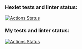 ### Hexlet tests and linter status:
[![Actions Status](https://github.com/albern79/php-project-48/workflows/hexlet-check/badge.svg)](https://github.com/albern79/php-project-48/actions)

### My tests and linter status:
[![Actions Status](https://github.com/albern79/php-project-48/workflows/my-check/badge.svg)](https://github.com/albern79/php-project-48/actions)
